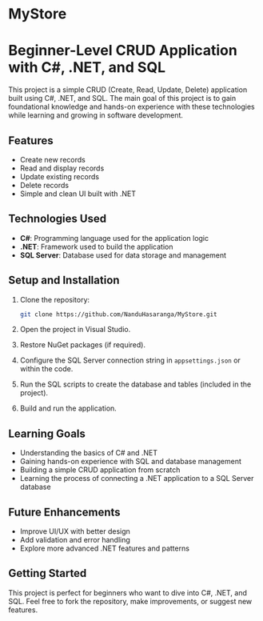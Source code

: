 # MyStore

# Beginner-Level CRUD Application with C#, .NET, and SQL

This project is a simple CRUD (Create, Read, Update, Delete) application built using C#, .NET, and SQL. The main goal of this project is to gain foundational knowledge and hands-on experience with these technologies while learning and growing in software development.

## Features
- Create new records
- Read and display records
- Update existing records
- Delete records
- Simple and clean UI built with .NET

## Technologies Used
- **C#**: Programming language used for the application logic
- **.NET**: Framework used to build the application
- **SQL Server**: Database used for data storage and management

## Setup and Installation

1. Clone the repository:
    ```bash
    git clone https://github.com/NanduHasaranga/MyStore.git
    ```
2. Open the project in Visual Studio.

3. Restore NuGet packages (if required).

4. Configure the SQL Server connection string in `appsettings.json` or within the code.

5. Run the SQL scripts to create the database and tables (included in the project).

6. Build and run the application.

## Learning Goals
- Understanding the basics of C# and .NET
- Gaining hands-on experience with SQL and database management
- Building a simple CRUD application from scratch
- Learning the process of connecting a .NET application to a SQL Server database

## Future Enhancements
- Improve UI/UX with better design
- Add validation and error handling
- Explore more advanced .NET features and patterns

## Getting Started
This project is perfect for beginners who want to dive into C#, .NET, and SQL. Feel free to fork the repository, make improvements, or suggest new features.

